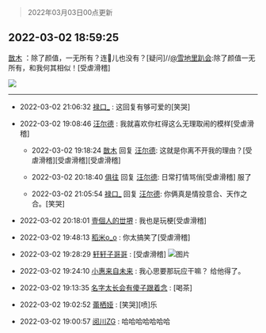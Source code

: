 > 2022年03月03日00点更新
<link rel="stylesheet" href="https://cdn.jsdelivr.net/gh/taotie6/sampleJSON@main/css/photo_show.css">
<meta name="referrer" content="no-referrer" />


 ## 2022-03-02 18:59:25 

 [㪚木](https://www.coolapk.com/feed/33943527?shareKey=ZmZjZmRmM2ViZmM0NjIxZjRlNmE~) ：除了颜值，一无所有？连🐔儿也没有？[疑问]//<a class="feed-link-uname" href="/u/雪地里趴会">@雪地里趴会</a>:除了颜值一无所有，和我何其相似！[受虐滑稽] 

<div class="album">
<img class="img-item" src="https://image.coolapk.com/feed/2020/0511/10/1081091_1b666016_2518_8537@320x240.gif" />
</div>

 ------- 

- 2022-03-02 21:06:32 [禄口_](uid=1005884) : 这回复有够可爱的[笑哭] 

- 2022-03-02 19:08:46 [汪尔德](uid=1595236) : 我就喜欢你杠得这么无理取闹的模样[受虐滑稽] 

    - 2022-03-02 19:18:24 [㪚木](uid=1081091) 回复 [汪尔德](uid=1595236): 这就是你离不开我的理由？[受虐滑稽][受虐滑稽][受虐滑稽] 

    - 2022-03-02 20:18:40 [俱往](uid=15331663) 回复 [汪尔德](uid=1595236): 日常打情骂俏[受虐滑稽] 服了 

    - 2022-03-02 21:05:54 [禄口_](uid=1005884) 回复 [汪尔德](uid=1595236): 你俩真是情投意合、天作之合。[笑哭] 

- 2022-03-02 20:18:01 [壹個人的丗堺](uid=1461483) : 我也是玩梗[受虐滑稽] 

- 2022-03-02 19:48:13 [稻米o_o](uid=1827990) : 你太搞笑了[受虐滑稽] 

- 2022-03-02 19:28:29 [轩轩子哥哥](uid=3217639) : [受虐滑稽] ![图片](https://image.coolapk.com/feed/2022/0224/17/3217639_4b6d7e43_5394_8377_358@828x542.jpeg)

- 2022-03-02 19:24:10 [小惠来自未来](uid=847097) : 我心思要那玩应干嘛？  给他得了。 

- 2022-03-02 19:13:35 [名字太长会有傻子跟着念](uid=811576) : [喝茶] 

- 2022-03-02 19:02:52 [蕾栖娅](uid=3595207) : [笑哭][喷]乐 

- 2022-03-02 19:00:57 [阅川ZG](uid=2440130) : 哈哈哈哈哈哈哈 

